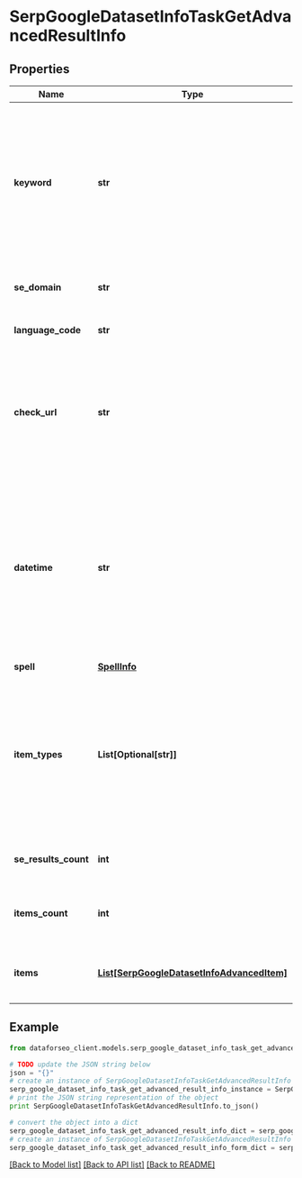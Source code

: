 # SerpGoogleDatasetInfoTaskGetAdvancedResultInfo


## Properties

Name | Type | Description | Notes
------------ | ------------- | ------------- | -------------
**keyword** | **str** | keyword received in a POST array the keyword is returned with decoded %## (plus symbol ‘+’ will be decoded to a space character) | [optional] 
**se_domain** | **str** | search engine domain in a POST array | [optional] 
**language_code** | **str** | language code in a POST array | [optional] 
**check_url** | **str** | direct URL to search engine results you can use it to make sure that we provided accurate results | [optional] 
**datetime** | **str** | date and time when the result was received in the UTC format: “yyyy-mm-dd hh-mm-ss +00:00” example: 2019-11-15 12:57:46 +00:00 | [optional] 
**spell** | [**SpellInfo**](SpellInfo.md) |  | [optional] 
**item_types** | **List[Optional[str]]** | types of search results in SERP contains types of search results (items) found in SERP. possible item type: dataset | [optional] 
**se_results_count** | **int** | total number of results in SERP | [optional] 
**items_count** | **int** | the number of results returned in the items array | [optional] 
**items** | [**List[SerpGoogleDatasetInfoAdvancedItem]**](SerpGoogleDatasetInfoAdvancedItem.md) | elements of search results found in SERP | [optional] 

## Example

```python
from dataforseo_client.models.serp_google_dataset_info_task_get_advanced_result_info import SerpGoogleDatasetInfoTaskGetAdvancedResultInfo

# TODO update the JSON string below
json = "{}"
# create an instance of SerpGoogleDatasetInfoTaskGetAdvancedResultInfo from a JSON string
serp_google_dataset_info_task_get_advanced_result_info_instance = SerpGoogleDatasetInfoTaskGetAdvancedResultInfo.from_json(json)
# print the JSON string representation of the object
print SerpGoogleDatasetInfoTaskGetAdvancedResultInfo.to_json()

# convert the object into a dict
serp_google_dataset_info_task_get_advanced_result_info_dict = serp_google_dataset_info_task_get_advanced_result_info_instance.to_dict()
# create an instance of SerpGoogleDatasetInfoTaskGetAdvancedResultInfo from a dict
serp_google_dataset_info_task_get_advanced_result_info_form_dict = serp_google_dataset_info_task_get_advanced_result_info.from_dict(serp_google_dataset_info_task_get_advanced_result_info_dict)
```
[[Back to Model list]](../README.md#documentation-for-models) [[Back to API list]](../README.md#documentation-for-api-endpoints) [[Back to README]](../README.md)


